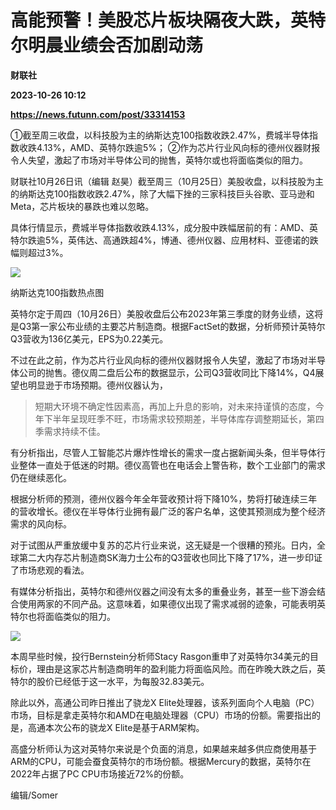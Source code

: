 # 高能预警！美股芯片板块隔夜大跌，英特尔明晨业绩会否加剧动荡
**财联社**

**2023-10-26 10:12**

**https://news.futunn.com/post/33314153**

①截至周三收盘，以科技股为主的纳斯达克100指数收跌2.47%，费城半导体指数收跌4.13%，AMD、英特尔跌逾5%； ②作为芯片行业风向标的德州仪器财报令人失望，激起了市场对半导体公司的抛售，英特尔或也将面临类似的阻力。

财联社10月26日讯（编辑 赵昊）截至周三（10月25日）美股收盘，以科技股为主的纳斯达克100指数收跌2.47%，除了大幅下挫的三家科技巨头谷歌、亚马逊和Meta，芯片板块的暴跌也难以忽略。

具体行情显示，费城半导体指数收跌4.13%，成分股中跌幅居前的有：AMD、英特尔跌逾5%，英伟达、高通跌超4%，博通、德州仪器、应用材料、亚德诺的跌幅则超过3%。

![](https://postimg.futunn.com/16983111339156802900632.png)

纳斯达克100指数热点图

英特尔定于周四（10月26日）美股收盘后公布2023年第三季度的财务业绩，这将是Q3第一家公布业绩的主要芯片制造商。根据FactSet的数据，分析师预计英特尔Q3营收为136亿美元，EPS为0.22美元。

不过在此之前，作为芯片行业风向标的德州仪器财报令人失望，激起了市场对半导体公司的抛售。德仪周二盘后公布的数据显示，公司Q3营收同比下降14%，Q4展望也明显逊于市场预期。德州仪器认为，

> 短期大环境不确定性因素高，再加上升息的影响，对未来持谨慎的态度，今年下半年呈现旺季不旺，市场需求较预期差，半导体库存调整期延长，第四季需求持续不佳。

有分析指出，尽管人工智能芯片爆炸性增长的需求一度占据新闻头条，但半导体行业整体一直处于低迷的时期。德仪高管也在电话会上警告称，数个工业部门的需求仍在继续恶化。

根据分析师的预测，德州仪器今年全年营收预计将下降10%，势将打破连续三年的营收增长。德仪在半导体行业拥有最广泛的客户名单，这使其预测成为整个经济需求的风向标。

对于试图从严重放缓中复苏的芯片行业来说，这无疑是一个很糟的预兆。日内，全球第二大内存芯片制造商SK海力士公布的Q3营收也同比下降了17%，进一步印证了市场悲观的看法。

有媒体分析指出，英特尔和德州仪器之间没有太多的重叠业务，甚至一些下游会结合使用两家的不同产品。这意味着，如果德仪出现了需求减弱的迹象，可能表明英特尔也将面临类似的阻力。

![](https://postimg.futunn.com/16983111952423130884290.png)

本周早些时候，投行Bernstein分析师Stacy Rasgon重申了对英特尔34美元的目标价，理由是这家芯片制造商明年的盈利能力将面临风险。而在昨晚大跌之后，英特尔的股价已经低于这一水平，为每股32.83美元。

除此以外，高通公司昨日推出了骁龙X Elite处理器，该系列面向个人电脑（PC）市场，目标是拿走英特尔和AMD在电脑处理器（CPU）市场的份额。需要指出的是，高通本次公布的骁龙X Elite是基于ARM架构。

高盛分析师认为这对英特尔来说是个负面的消息，如果越来越多供应商使用基于ARM的CPU，可能会蚕食英特尔的市场份额。根据Mercury的数据，英特尔在2022年占据了PC CPU市场接近72%的份额。

编辑/Somer